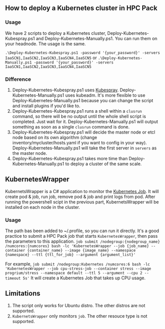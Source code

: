 ## How to deploy a Kubernetes cluster in HPC Pack

### Usage 
We have 2 scripts to deploy a Kubernetes cluster, Deploy-Kubernetes-Kubespray.ps1 and Deploy-Kubernetes-Manually.ps1. You can run them on your headnode. The usage is the same. 

`.\Deploy-Kubernetes-Kubespray.ps1 -password '{your_password}' -servers IaaSCN1,IaaSCN2,IaaSCN3,IaaSCN4,IaaSCN5`
or
`.\Deploy-Kubernetes-Manually.ps1 -password '{your_password}' -servers IaaSCN1,IaaSCN2,IaaSCN3,IaaSCN4,IaaSCN5`

### Difference
1. Deploy-Kubernetes-Kubespray.ps1 uses [Kubespray](https://github.com/kubernetes-sigs/kubespray). Deploy-Kubernetes-Manually.ps1 uses kubeadm. It's more flexible to use Deploy-Kubernetes-Manually.ps1 because you can change the script and install plugins if you'd like to.
2. Deploy-Kubernetes-Kubespray.ps1 runs a shell within a `clusrun` command, so there will be no output until the whole shell script is completed. Just wait for it. Deploy-Kubernetes-Manually.ps1 will output something as soon as a single `clusrun` command is done.
3. Deploy-Kubernetes-Kubespray.ps1 will decide the master node or etcl node based on its own algorithm (change inventory/mycluster/hosts.yaml if you want to config in your way). Deploy-Kubernetes-Manually.ps1 will take the first server in `servers` as the master node.
4. Deploy-Kubernetes-Kubespray.ps1 takes more time than Deploy-Kubernetes-Manually.ps1 to deploy a cluster of the same scale.

## KubernetesWrapper

KubernetsWrapper is a C# application to monitor the [Kubernetes Job](https://kubernetes.io/docs/concepts/workloads/controllers/job/). It will create pod & job, run job, remove pod & job and print logs from pod. After running the powershell scipt in the previous part, KubernetsWrapper will be installed on each node in the cluster. 

### Usage
The path bas been added to ~/.profile, so you can run it directly. It's a good practice to submit a HPC Pack job that starts `KubernetesWrapper`, then pass the parameters to this application.
`job submit /nodegroup:{nodegroup_name} /numcores:{numcores} bash -lc 'KubernetesWrapper --job {job_name} --container {container_name} --image {image_name} --namespace {namespace} --ttl {ttl_for_job} --argument {argument_list}'`

For example,
`job submit /nodegroup:Kubernetes /numcores:6 bash -lc 'KubernetesWrapper --job cpu-stress-job --container stress --image progrium/stress --namespace default --ttl 5 --argument --cpu 2 --timeout 5s'`
It will create a Kubernetes Job that takes up CPU usage.

## Limitations
1. The script only works for Ubuntu distro. The other distros are not supported.
2. `KubernetsWrapper` only monitors `job`. The other resouce type is not supported.
